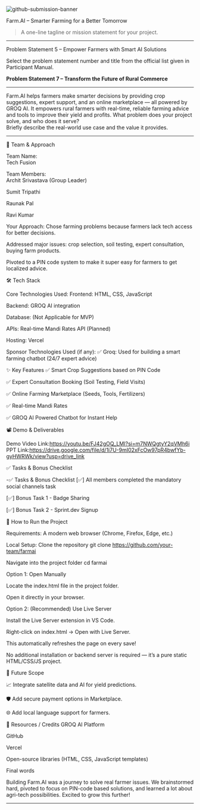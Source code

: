 ![github-submission-banner](https://github.com/user-attachments/assets/a1493b84-e4e2-456e-a791-ce35ee2bcf2f)

Farm.AI – Smarter Farming for a Better Tomorrow

> A one-line tagline or mission statement for your project.

---

Problem Statement 5 – Empower Farmers with Smart AI Solutions

Select the problem statement number and title from the official list given in Participant Manual.

**Problem Statement 7 – Transform the Future of Rural Commerce**

---
Farm.AI helps farmers make smarter decisions by providing crop suggestions, expert support, and an online marketplace — all powered by GROQ AI.
It empowers rural farmers with real-time, reliable farming advice and tools to improve their yield and profits.
What problem does your project solve, and who does it serve?  
Briefly describe the real-world use case and the value it provides.

---

 🧠 Team & Approach

Team Name:  
Tech Fusion

Team Members:  
Archit Srivastava (Group Leader)

Sumit Tripathi

Raunak Pal

Ravi Kumar

Your Approach:
Chose farming problems because farmers lack tech access for better decisions.

Addressed major issues: crop selection, soil testing, expert consultation, buying farm products.

Pivoted to a PIN code system to make it super easy for farmers to get localized advice.



🛠️ Tech Stack

Core Technologies Used:
Frontend: HTML, CSS, JavaScript

Backend: GROQ AI integration

Database: (Not Applicable for MVP)

APIs: Real-time Mandi Rates API (Planned)

Hosting: Vercel

 Sponsor Technologies Used (if any):
✅ Groq: Used for building a smart farming chatbot (24/7 expert advice)


✨ Key Features
✅ Smart Crop Suggestions based on PIN Code

✅ Expert Consultation Booking (Soil Testing, Field Visits)

✅ Online Farming Marketplace (Seeds, Tools, Fertilizers)

✅ Real-time Mandi Rates

✅ GROQ AI Powered Chatbot for Instant Help



📽️ Demo & Deliverables

Demo Video Link:https://youtu.be/FJ42gOQ_LMI?si=m7NWQgtyY2qVMh6i   
PPT Link:https://drive.google.com/file/d/1i7U-9mI02xFcOw97pR4bwfYb-gyHWRWk/view?usp=drive_link  



 ✅ Tasks & Bonus Checklist

-✅ Tasks & Bonus Checklist
[✅] All members completed the mandatory social channels task

[✅] Bonus Task 1 - Badge Sharing

[✅] Bonus Task 2 - Sprint.dev Signup



🧪 How to Run the Project

 Requirements:
A modern web browser (Chrome, Firefox, Edge, etc.)

 Local Setup:
 Clone the repository
git clone https://github.com/your-team/farmai

 Navigate into the project folder
cd farmai


Option 1: Open Manually

Locate the index.html file in the project folder.

Open it directly in your browser.

Option 2: (Recommended) Use Live Server

Install the Live Server extension in VS Code.

Right-click on index.html → Open with Live Server.

This automatically refreshes the page on every save!

No additional installation or backend server is required — it’s a pure static HTML/CSS/JS project.




 🧬 Future Scope

📈 Integrate satellite data and AI for yield predictions.

🛡️ Add secure payment options in Marketplace.

🌐 Add local language support for farmers.



 📎 Resources / Credits
GROQ AI Platform

GitHub

Vercel

Open-source libraries (HTML, CSS, JavaScript templates)



Final words

Building Farm.AI was a journey to solve real farmer issues. We brainstormed hard, pivoted to focus on PIN-code based solutions, and learned a lot about agri-tech possibilities. Excited to grow this further!



---
